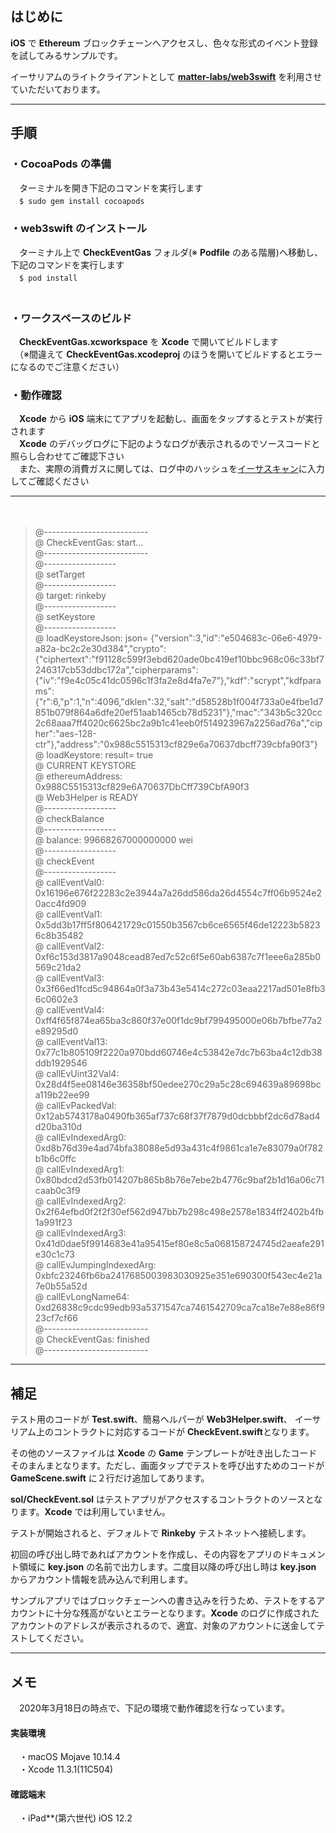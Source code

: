 ## はじめに  
**iOS** で **Ethereum** ブロックチェーンへアクセスし、色々な形式のイベント登録を試してみるサンプルです。

イーサリアムのライトクライアントとして [**matter-labs/web3swift**](https://github.com/matter-labs/web3swift) を利用させていただいております。  

----
## 手順  
### ・**CocoaPods** の準備
　ターミナルを開き下記のコマンドを実行します  
　`$ sudo gem install cocoapods`  

### ・**web3swift** のインストール
　ターミナル上で **CheckEventGas** フォルダ(※ **Podfile** のある階層)へ移動し、下記のコマンドを実行します  
　`$ pod install`  
　
### ・ワークスペースのビルド
　**CheckEventGas.xcworkspace** を **Xcode** で開いてビルドします  
　（※間違えて **CheckEventGas.xcodeproj** のほうを開いてビルドするとエラーになるのでご注意ください）
　
### ・動作確認
　**Xcode** から **iOS** 端末にてアプリを起動し、画面をタップするとテストが実行されます  
　**Xcode** のデバッグログに下記のようなログが表示されるのでソースコードと照らし合わせてご確認下さい  
　また、実際の消費ガスに関しては、ログ中のハッシュを[イーサスキャン](https://rinkeby.etherscan.io)に入力してご確認ください

----
　
> @--------------------------  
> @ CheckEventGas: start...  
> @--------------------------  
> @------------------  
> @ setTarget  
> @------------------  
> @ target: rinkeby  
> @------------------  
> @ setKeystore  
> @------------------  
> @ loadKeystoreJson: json= {"version":3,"id":"e504683c-06e6-4979-a82a-bc2c2e30d384","crypto":{"ciphertext":"f91128c599f3ebd620ade0bc419ef10bbc968c06c33bf7246317cb53ddbc172a","cipherparams":{"iv":"f9e4c05c41dc0596c1f3fa2e8d4fa7e7"},"kdf":"scrypt","kdfparams":{"r":6,"p":1,"n":4096,"dklen":32,"salt":"d58528b1f004f733a0e4fbe1d7851b079f864a6dfe20ef51aab1465cb78d5231"},"mac":"343b5c320cc2c68aaa7ff4020c6625bc2a9b1c41eeb0f514923967a2256ad76a","cipher":"aes-128-ctr"},"address":"0x988c5515313cf829e6a70637dbcff739cbfa90f3"}  
> @ loadKeystore: result= true  
> @ CURRENT KEYSTORE  
> @ ethereumAddress: 0x988C5515313cf829e6A70637DbCff739CbfA90f3  
> @ Web3Helper is READY  
> @------------------  
> @ checkBalance  
> @------------------  
> @ balance: 99668267000000000 wei  
> @------------------  
> @ checkEvent  
> @------------------  
> @ callEventVal0: 0x16196e676f22283c2e3944a7a26dd586da26d4554c7ff06b9524e20acc4fd909  
> @ callEventVal1: 0x5dd3b17ff5f806421729c01550b3567cb6ce6565f46de12223b58236c8b35482  
> @ callEventVal2: 0xf6c153d3817a9048cead87ed7c52c6f5e60ab6387c7f1eee6a285b0569c21da2  
> @ callEventVal3: 0x3f66ed1fcd5c94864a0f3a73b43e5414c272c03eaa2217ad501e8fb36c0602e3  
> @ callEventVal4: 0xff4f65f874ea65ba3c860f37e00f1dc9bf799495000e06b7bfbe77a2e89295d0  
> @ callEventVal13: 0x77c1b805109f2220a970bdd60746e4c53842e7dc7b63ba4c12db38ddb1929546  
> @ callEvUint32Val4: 0x28d4f5ee08146e36358bf50edee270c29a5c28c694639a89698bca119b22ee99  
> @ callEvPackedVal: 0x12ab5743178a0490fb365af737c68f37f7879d0dcbbbf2dc6d78ad4d20ba310d  
> @ callEvIndexedArg0: 0xd8b76d39e4ad74bfa38088e5d93a431c4f9861ca1e7e83079a0f782b1b6c0ffc  
> @ callEvIndexedArg1: 0x80bdcd2d53fb014207b865b8b76e7ebe2b4776c9baf2b1d16a06c71caab0c3f9  
> @ callEvIndexedArg2: 0x2f64efbd0f2f2f30ef562d947bb7b298c498e2578e1834ff2402b4fb1a991f23  
> @ callEvIndexedArg3: 0x41d0dae5f9914683e41a95415ef80e8c5a068158724745d2aeafe291e30c1c73  
> @ callEvJumpingIndexedArg: 0xbfc23246fb6ba2417685003983030925e351e690300f543ec4e21a7e0b55a52d  
> @ callEvLongName64: 0xd26838c9cdc99edb93a5371547ca7461542709ca7ca18e7e88e86f923cf7cf66  
> @--------------------------  
> @ CheckEventGas: finished  
> @--------------------------  

----

## 補足

テスト用のコードが **Test.swift**、簡易ヘルパーが **Web3Helper.swift**、 イーサリアム上のコントラクトに対応するコードが **CheckEvent.swift**となります。  

その他のソースファイルは **Xcode** の **Game** テンプレートが吐き出したコードそのまんまとなります。ただし、画面タップでテストを呼び出すためのコードが **GameScene.swift** に２行だけ追加してあります。

**sol/CheckEvent.sol** はテストアプリがアクセスするコントラクトのソースとなります。**Xcode** では利用していません。

テストが開始されると、デフォルトで **Rinkeby** テストネットへ接続します。  

初回の呼び出し時であればアカウントを作成し、その内容をアプリのドキュメント領域に **key.json** の名前で出力します。二度目以降の呼び出し時は **key.json** からアカウント情報を読み込んで利用します。  

サンプルアプリではブロックチェーンへの書き込みを行うため、テストをするアカウントに十分な残高がないとエラーとなります。**Xcode** のログに作成されたアカウントのアドレスが表示されるので、適宜、対象のアカウントに送金してテストしてください。
  
----
## メモ
　2020年3月18日の時点で、下記の環境で動作確認を行なっています。  

#### 実装環境
　・macOS Mojave 10.14.4  
　・Xcode 11.3.1(11C504)

#### 確認端末
　・iPad**(第六世代) iOS 12.2  
